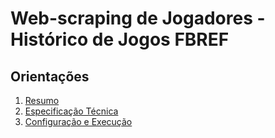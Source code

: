 # Web-scraping de Jogadores - Histórico de Jogos FBREF

## Orientações

1. [Resumo](resumo.md)
2. [Especificação Técnica](espec_tecnica.md)
3. [Configuração e Execução](config_exec.md)
